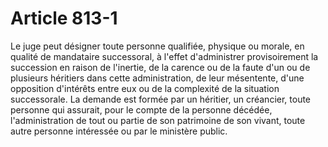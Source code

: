# Article 813-1

Le juge peut désigner toute personne qualifiée, physique ou morale, en qualité de mandataire successoral, à l'effet d'administrer provisoirement la succession en raison de l'inertie, de la carence ou de la faute d'un ou de plusieurs héritiers dans cette administration, de leur mésentente, d'une opposition d'intérêts entre eux ou de la complexité de la situation successorale.   La demande est formée par un héritier, un créancier, toute personne qui assurait, pour le compte de la personne décédée, l'administration de tout ou partie de son patrimoine de son vivant, toute autre personne intéressée ou par le ministère public.